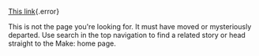 [This link](http://example.net/){.error}


This is not the page you're looking for.
It must have moved or mysteriously departed. Use search in the top navigation to find a related story or head straight to the Make: home page.

